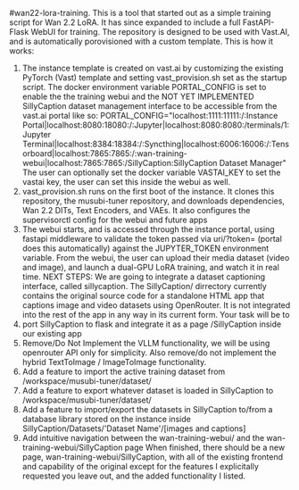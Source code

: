 #wan22-lora-training. 
This is a tool that started out as a simple training script for Wan 2.2 LoRA. It has since expanded to include a full FastAPI-Flask WebUI for training. 
The repository is designed to be used with Vast.AI, and is automatically porovisioned with a custom template. This is how it works: 
1. The instance template is created on vast.ai by customizing the existing PyTorch (Vast) template and setting vast_provision.sh set as the startup script. 
The docker environment variable PORTAL_CONFIG is set to enable the the training webui and the NOT YET IMPLEMENTED SillyCaption dataset management interface to be accessible from the vast.ai portal like so: 
PORTAL_CONFIG="localhost:1111:11111:/:Instance Portal|localhost:8080:18080:/:Jupyter|localhost:8080:8080:/terminals/1:Jupyter Terminal|localhost:8384:18384:/:Syncthing|localhost:6006:16006:/:Tensorboard|localhost:7865:7865:/:wan-training-webui|localhost:7865:7865:/SillyCaption:SillyCaption Dataset Manager"
The user can optionally set the docker variable VASTAI_KEY to set the vastai key, the user can set this inside the webui as well.
2. vast_provision.sh runs on the first boot of the instance. It clones this repository, the musubi-tuner repository, and downloads dependencies, Wan 2.2 DITs, Text Encoders, and VAEs. 
It also configures the supervisorctl config for the webui and future apps 
3. The webui starts, and is accessed through the instance portal, using fastapi middleware to validate the token passed via uri/?token= (portal does this automatically) against the JUPYTER_TOKEN environment variable. 
From the webui, the user can upload their media dataset (video and image), and launch a dual-GPU LoRA training, and watch it in real time. 
NEXT STEPS: 
We are going to integrate a dataset captioning interface, called sillycaption. 
The SillyCaption/ dirrectory currently contains the original source code for a standalone HTML app that captions image and video datasets using OpenRouter. It is not integrated into the rest of the app in any way in its current form. 
Your task will be to
1. port SillyCaption to flask and integrate it as a page /SillyCaption inside our existing app
2. Remove/Do Not Implement the VLLM functionality, we will be using openrouter API only for simplicity. Also remove/do not implement the hybrid TextToImage / ImageToImage functionality.  
3. Add a feature to import the active training dataset from /workspace/musubi-tuner/dataset/
4. Add a feature to export whatever dataset is loaded in SillyCaption to /workspace/musubi-tuner/dataset/
5. Add a feature to import/export the datasets in SillyCaption to/from a database library stored on the instance inside SillyCaption/Datasets/'Dataset Name'/[images and captions]
6. Add intuitive navigation between the wan-training-webui/ and the wan-training-webui/SillyCaption page
When finished, there should be a new page, wan-training-webui/SillyCaption, with all of the existing frontend and capability of the original except for the features I explicitally requested you leave out, and the added functionality I listed.
